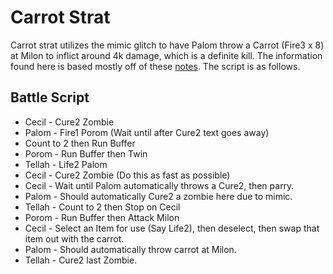 # Carrot Strat

Carrot strat utilizes the mimic glitch to have Palom throw a Carrot (Fire3 x 8)
at Milon to inflict around 4k damage, which is a definite kill. The information
found here is based mostly off of these [notes][Notes]. The script is as
follows.

## Battle Script

  * Cecil - Cure2 Zombie
  * Palom - Fire1 Porom (Wait until after Cure2 text goes away)
  * Count to 2 then Run Buffer
  * Porom - Run Buffer then Twin
  * Tellah - Life2 Palom
  * Cecil - Cure2 Zombie (Do this as fast as possible)
  * Cecil - Wait until Palom automatically throws a Cure2, then parry.
  * Palom - Should automatically Cure2 a zombie here due to mimic.
  * Tellah - Count to 2 then Stop on Cecil
  * Porom - Run Buffer then Attack Milon
  * Cecil - Select an Item for use (Say Life2), then deselect, then swap that
            item out with the carrot.
  * Palom - Should automatically throw carrot at Milon.
  * Tellah - Cure2 last Zombie.

[Notes]: https://docs.google.com/document/d/1M9KickQYDJqSRTsYW208Q0Ub3FD0W8jCNFhZxxQLPpM/edit